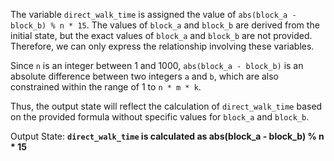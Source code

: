 The variable `direct_walk_time` is assigned the value of `abs(block_a - block_b) % n * 15`. The values of `block_a` and `block_b` are derived from the initial state, but the exact values of `block_a` and `block_b` are not provided. Therefore, we can only express the relationship involving these variables.

Since `n` is an integer between 1 and 1000, `abs(block_a - block_b)` is an absolute difference between two integers `a` and `b`, which are also constrained within the range of 1 to `n * m * k`. 

Thus, the output state will reflect the calculation of `direct_walk_time` based on the provided formula without specific values for `block_a` and `block_b`.

Output State: **`direct_walk_time` is calculated as abs(block_a - block_b) % n * 15**